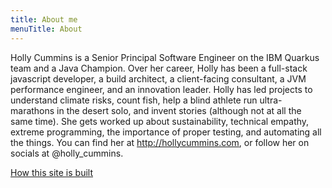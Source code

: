 ```yaml
---
title: About me
menuTitle: About
---
```


Holly Cummins is a Senior Principal Software Engineer on the IBM Quarkus team and a Java Champion. Over her career,
Holly has been a full-stack javascript developer, a build architect, a client-facing consultant, a JVM performance
engineer, and an innovation leader. Holly has led projects to understand climate risks, count fish, help a blind athlete
run ultra-marathons in the desert solo, and invent stories (although not at all the same time). She gets worked up about
sustainability, technical empathy, extreme programming, the importance of proper testing, and automating all the things.
You can find her at http://hollycummins.com, or follow her on socials at @holly_cummins.

[How this site is built](/tech-stack/)
